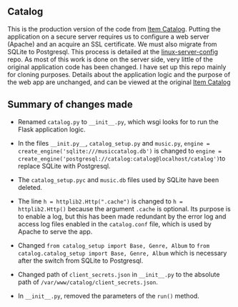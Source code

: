 ## Catalog
This is the production version of the code from [Item Catalog](https://github.com/pekerow/item-catalog). Putting the application on a secure server requires us to configure a web server (Apache) and an acquire an SSL certificate. We must also migrate from SQLite to Postgresql. This process is detailed at the [linux-server-config](https://github.com/pekerow/linux-server-config) repo. As most of this work is done on the server side, very little of the original application code has been changed. I have set up this repo mainly for cloning purposes. Details about the application logic and the purpose of the web app are unchanged, and can be viewed at the original [Item Catalog](https://github.com/pekerow/item-catalog) 

## Summary of changes made
* Renamed ``catalog.py`` to ``__init__.py``, which wsgi looks for to run the Flask application logic.</p>

* In the files ``__init.py__``, ``catalog_setup.py`` and ``music.py``, ``engine = create_engine('sqlite:///musiccatalog.db')`` is changed to ``engine = create_engine('postgresql://catalog:catalog@localhost/catalog')``to replace SQLite with Postgresql. 

* The ``catalog_setup.pyc`` and ``music.db`` files used by SQLite have been deleted.

* The line ``h = httplib2.Http(".cache")`` is changed to ``h = httplib2.Http()`` because the argument ``.cache`` is optional. Its purpose is to enable a log, but this has been made redundant by the error log and access log files enabled in the ``catalog.conf`` file, which is used by Apache to serve the app.

* Changed ``from catalog_setup import Base, Genre, Album`` to ``from catalog.catalog_setup import Base, Genre, Album`` which is necessary after the switch from SQLite to Postgresql.

* Changed path of ``client_secrets.json`` in ``__init__.py`` to the absolute path of ``/var/www/catalog/client_secrets.json``.

* In ``__init__.py``, removed the parameters of the ``run()`` method.
